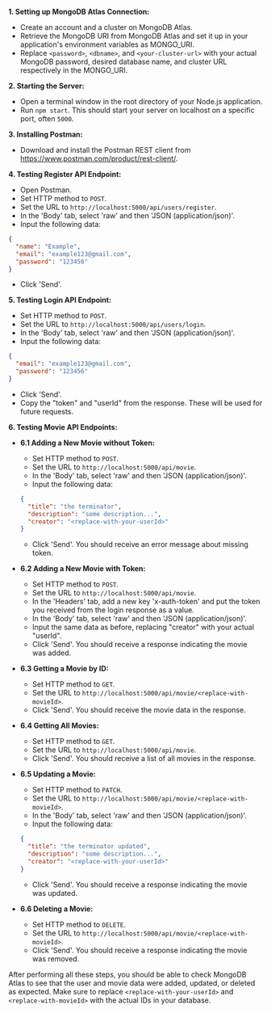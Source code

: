 **1. Setting up MongoDB Atlas Connection:**

- Create an account and a cluster on MongoDB Atlas.
- Retrieve the MongoDB URI from MongoDB Atlas and set it up in your application's environment variables as MONGO_URI.
- Replace `<password>`, `<dbname>`, and `<your-cluster-url>` with your actual MongoDB password, desired database name, and cluster URL respectively in the MONGO_URI.

**2. Starting the Server:**

- Open a terminal window in the root directory of your Node.js application.
- Run `npm start`. This should start your server on localhost on a specific port, often `5000`.

**3. Installing Postman:**

- Download and install the Postman REST client from https://www.postman.com/product/rest-client/.

**4. Testing Register API Endpoint:**

- Open Postman.
- Set HTTP method to `POST`.
- Set the URL to `http://localhost:5000/api/users/register`.
- In the 'Body' tab, select 'raw' and then 'JSON (application/json)'.
- Input the following data:

```json
{
  "name": "Example",
  "email": "example123@gmail.com",
  "password": "123456"
}
```

- Click 'Send'.

**5. Testing Login API Endpoint:**

- Set HTTP method to `POST`.
- Set the URL to `http://localhost:5000/api/users/login`.
- In the 'Body' tab, select 'raw' and then 'JSON (application/json)'.
- Input the following data:

```json
{
  "email": "example123@gmail.com",
  "password": "123456"
}
```

- Click 'Send'.
- Copy the "token" and "userId" from the response. These will be used for future requests.

**6. Testing Movie API Endpoints:**

- **6.1 Adding a New Movie without Token:**

  - Set HTTP method to `POST`.
  - Set the URL to `http://localhost:5000/api/movie`.
  - In the 'Body' tab, select 'raw' and then 'JSON (application/json)'.
  - Input the following data:

  ```json
  {
    "title": "the terminator",
    "description": "some description...",
    "creator": "<replace-with-your-userId>"
  }
  ```

  - Click 'Send'. You should receive an error message about missing token.

- **6.2 Adding a New Movie with Token:**

  - Set HTTP method to `POST`.
  - Set the URL to `http://localhost:5000/api/movie`.
  - In the 'Headers' tab, add a new key 'x-auth-token' and put the token you received from the login response as a value.
  - In the 'Body' tab, select 'raw' and then 'JSON (application/json)'.
  - Input the same data as before, replacing "creator" with your actual "userId".
  - Click 'Send'. You should receive a response indicating the movie was added.

- **6.3 Getting a Movie by ID:**

  - Set HTTP method to `GET`.
  - Set the URL to `http://localhost:5000/api/movie/<replace-with-movieId>`.
  - Click 'Send'. You should receive the movie data in the response.

- **6.4 Getting All Movies:**

  - Set HTTP method to `GET`.
  - Set the URL to `http://localhost:5000/api/movie`.
  - Click 'Send'. You should receive a list of all movies in the response.

- **6.5 Updating a Movie:**

  - Set HTTP method to `PATCH`.
  - Set the URL to `http://localhost:5000/api/movie/<replace-with-movieId>`.
  - In the 'Body' tab, select 'raw' and then 'JSON (application/json)'.
  - Input the following data:

  ```json
  {
    "title": "the terminator updated",
    "description": "some description...",
    "creator": "<replace-with-your-userId>"
  }
  ```

  - Click 'Send'. You should receive a response indicating the movie was updated.

- **6.6 Deleting a Movie:**
  - Set HTTP method to `DELETE`.
  - Set the URL to `http://localhost:5000/api/movie/<replace-with-movieId>`.
  - Click 'Send'. You should receive a response indicating the movie was removed.

After performing all these steps, you should be able to check MongoDB Atlas to see that the user and movie data were added, updated, or deleted as expected. Make sure to replace `<replace-with-your-userId>` and `<replace-with-movieId>` with the actual IDs in your database.

